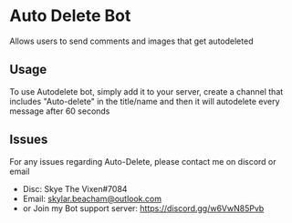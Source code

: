 # Auto Delete Bot
Allows users to send comments and images that get autodeleted

## Usage

To use Autodelete bot, simply add it to your server, create a channel that includes "Auto-delete" in the title/name and then it will autodelete every message after 60 seconds

## Issues

For any issues regarding Auto-Delete, please contact me on discord or email
- Disc: Skye The Vixen#7084
- Email: skylar.beacham@outlook.com
- or Join my Bot support server: https://discord.gg/w6VwN85Pvb
